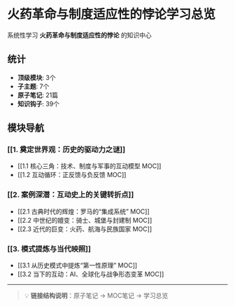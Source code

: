 # 火药革命与制度适应性的悖论学习总览

系统性学习 **火药革命与制度适应性的悖论** 的知识中心

## 统计

- **顶级模块**: 3个
- **子主题**: 7个
- **原子笔记**: 21篇
- **知识钩子**: 39个

## 模块导航

### [[1. 奠定世界观：历史的驱动力之谜]]

- [[1.1 核心三角：技术、制度与军事的互动模型 MOC]]
- [[1.2 互动循环：正反馈与负反馈 MOC]]

### [[2. 案例深潜：互动史上的关键转折点]]

- [[2.1 古典时代的辉煌：罗马的“集成系统” MOC]]
- [[2.2 中世纪的嬗变：骑士、城堡与封建制 MOC]]
- [[2.3 近代的巨变：火药、航海与民族国家 MOC]]

### [[3. 模式提炼与当代映照]]

- [[3.1 从历史模式中提炼“第一性原理” MOC]]
- [[3.2 当下的互动：AI、全球化与战争形态变革 MOC]]

---

> 💡 **链接结构说明**：原子笔记 → MOC笔记 → 学习总览
